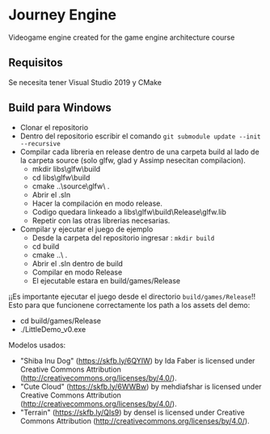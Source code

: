 # Journey Engine
Videogame engine created for the game engine architecture course 

## Requisitos
Se necesita tener Visual Studio 2019 y CMake 

## Build para Windows

- Clonar el repositorio
- Dentro del repositorio escribir el comando ``git submodule update --init --recursive``
- Compilar cada libreria en release dentro de una carpeta build al lado de la carpeta source (solo glfw, glad y Assimp nesecitan compilacion).
    - mkdir libs\glfw\build
    - cd libs\glfw\build
    - cmake ..\source\glfw\ .
    - Abrir el .sln
    - Hacer la compilación en modo release.
    - Codigo quedara linkeado a libs\glfw\build\Release\glfw.lib
    - Repetir con las otras librerias necesarias.
- Compilar y ejecutar el juego de ejemplo
    - Desde la carpeta del repositorio ingresar : ``mkdir build``
    - cd build
    - cmake ..\ .
    - Abrir el .sln dentro de build
    - Compilar en modo Release
    - El ejecutable estara en build/games/Release

¡¡Es importante ejecutar el juego desde el directorio ``build/games/Release``!! Esto para que funcionene correctamente los path a los assets del demo:

- cd build/games/Release
- ./LittleDemo_v0.exe


Modelos usados:
- "Shiba Inu Dog" (https://skfb.ly/6QYIW) by Ida Faber is licensed under Creative Commons Attribution (http://creativecommons.org/licenses/by/4.0/).
- "Cute Cloud" (https://skfb.ly/6WWBw) by mehdiafshar is licensed under Creative Commons Attribution (http://creativecommons.org/licenses/by/4.0/).
- "Terrain" (https://skfb.ly/QIs9) by densel is licensed under Creative Commons Attribution (http://creativecommons.org/licenses/by/4.0/).